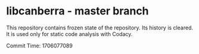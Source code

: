 # libcanberra - master branch

This repository contains frozen state of the repository.
Its history is cleared. It is used only for static code
analysis with Codacy.

Commit Time: 1706077089